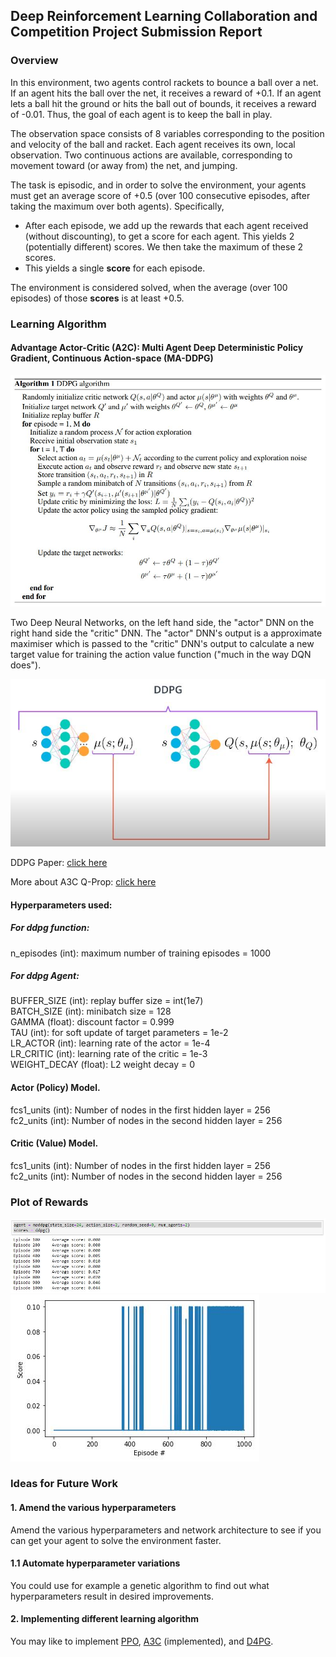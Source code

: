 [//]: # (Image References)

[image1]: images/ddpg-algorithm.JPG "A2C DDPG"
[image2]: images/ddpg-algorithm-intuition.JPG "A2C DDPG INTUITIVE"
[image3]: images/score.JPG "plot of rewards per episode"
[image4]: images/plot.JPG "plot"


## Deep Reinforcement Learning Collaboration and Competition Project Submission Report

### Overview

In this environment, two agents control rackets to bounce a ball over a net. If an agent hits the ball over the net, it receives a reward of +0.1.  If an agent lets a ball hit the ground or hits the ball out of bounds, it receives a reward of -0.01.  Thus, the goal of each agent is to keep the ball in play.

The observation space consists of 8 variables corresponding to the position and velocity of the ball and racket. Each agent receives its own, local observation.  Two continuous actions are available, corresponding to movement toward (or away from) the net, and jumping.

The task is episodic, and in order to solve the environment, your agents must get an average score of +0.5 (over 100 consecutive episodes, after taking the maximum over both agents). Specifically,

- After each episode, we add up the rewards that each agent received (without discounting), to get a score for each agent. This yields 2 (potentially different) scores. We then take the maximum of these 2 scores.
- This yields a single **score** for each episode.

The environment is considered solved, when the average (over 100 episodes) of those **scores** is at least +0.5.

### Learning Algorithm

#### Advantage Actor-Critic (A2C): Multi Agent Deep Deterministic Policy Gradient, Continuous Action-space (MA-DDPG)

![A2C DDPG][image1]

Two Deep Neural Networks, on the left hand side, the "actor" DNN on the right hand side the "critic" DNN.
The "actor" DNN's output is a approximate maximiser which is passed to the "critic" DNN's output to calculate a new target value for training the action value function ("much in the way DQN does").

![A2C DDPG INTUITIVE][image2]

DDPG Paper:
[click here](https://arxiv.org/abs/1509.02971)

More about A3C Q-Prop:
[click here](https://arxiv.org/abs/1611.02247)

#### Hyperparameters used:

##### For ddpg function:
n_episodes (int): maximum number of training episodes = 1000<br />

##### For ddpg Agent:
BUFFER_SIZE (int): replay buffer size = int(1e7)<br />
BATCH_SIZE (int): minibatch size = 128<br />
GAMMA (float): discount factor = 0.999<br />
TAU (int): for soft update of target parameters = 1e-2<br />
LR_ACTOR (int): learning rate of the actor = 1e-4<br />
LR_CRITIC (int): learning rate of the critic = 1e-3<br />
WEIGHT_DECAY (float): L2 weight decay = 0<br />

#### Actor (Policy) Model.
fcs1_units (int): Number of nodes in the first hidden layer = 256<br />
fc2_units (int): Number of nodes in the second hidden layer = 256<br />

#### Critic (Value) Model.
fcs1_units (int): Number of nodes in the first hidden layer = 256<br />
fc2_units (int): Number of nodes in the second hidden layer = 256<br />

### Plot of Rewards

![plot of rewards per episode][image3]
![plot][image4]

### Ideas for Future Work

#### 1. Amend the various hyperparameters
Amend the various hyperparameters and network architecture to see if you can get your agent to solve the environment faster.

#### 1.1 Automate hyperparameter variations
You could use for example a genetic algorithm to find out what hyperparameters result in desired improvements.

#### 2. Implementing different learning algorithm
You may like to implement [PPO](https://arxiv.org/pdf/1707.06347.pdf), [A3C](https://arxiv.org/pdf/1602.01783.pdf) (implemented), and [D4PG](https://openreview.net/pdf?id=SyZipzbCb).
